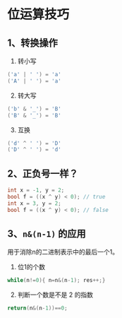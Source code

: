# 位运算技巧

## 1、转换操作
1. 转小写
```C++
('a' | ' ') = 'a'
('A' | ' ') = 'a'
```

2. 转大写
```C++
('b' & '_') = 'B'
('B' & '_') = 'B'
```

3. 互换
```C++
('d' ^ ' ') = 'D'
('D' ^ ' ') = 'd'
```

## 2、正负号一样？
```C++
int x = -1, y = 2;
bool f = ((x ^ y) < 0); // true
int x = 3, y = 2;
bool f = ((x ^ y) < 0); // false
```

## 3、`n&(n-1)` 的应用
用于消除n的二进制表示中的最后一个1。
1. 位1的个数 
```C++
while(n!=0){ n=n&(n-1); res++;}
```
2. 判断一个数是不是 2 的指数
```C++
return(n&(n-1))==0;
```
